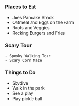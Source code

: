 ### Places to Eat
  - Joes Pancake Shack
  - Oatmeal and Eggs on the Farm
  - Roots and Veggies
  - Rocking Burgers and Fries

### Scary Tour
	- Spooky Walking Tour
	- Scary Corn Maze
  

  ### Things to Do
  - Skydive
  - Walk in the park
  - See a play
  - Play pickle ball
